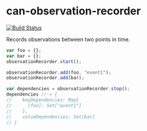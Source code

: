 # can-observation-recorder

[![Build Status](https://travis-ci.org/canjs/can-observation-recorder.svg?branch=master)](https://travis-ci.org/canjs/can-observation-recorder)

Records observations between two points in time.


```js
var foo = {};
var bar = {};
observationRecorder.start();

observationRecorder.add(foo, "event1");
observationRecorder.add(bar);

var dependencies = observationRecorder.stop();
dependencies //-> {
//    keyDependencies: Map{
//      [foo]: Set["event1"]
//    },
//    valueDependencies: Set[bar]
// }
```
